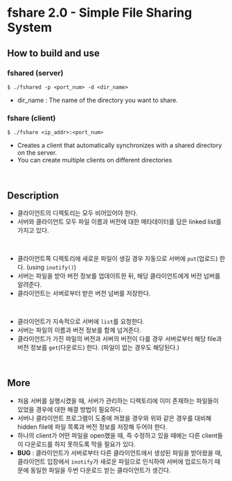 # fshare 2.0 - Simple File Sharing System

## How to build and use

### fshared (server)

```
$ ./fshared -p <port_num> -d <dir_name>
```
- dir_name : The name of the directory you want to share.

### fshare (client)

```
$ ./fshare <ip_addr>:<port_num>
```
- Creates a client that automatically synchronizes with a shared directory on the server.
- You can create multiple clients on different directories

<br>

## Description

- 클라이언트의 디렉토리는 모두 비어있어야 한다.
- 서버와 클라이언트 모두 파일 이름과 버전에 대한 메타데이터를 담은 linked list를 가지고 있다.

<br>

- 클라이언트쪽 디렉토리에 새로운 파일이 생길 경우 자동으로 서버에 `put`(업로드) 한다. (using `inotify()`)
- 서버는 파일을 받아 버전 정보를 업데이트한 뒤, 해당 클라이언트에게 버전 넘버를 알려준다.
- 클라이언트는 서버로부터 받은 버전 넘버를 저장한다.

<br>

- 클라이언트가 지속적으로 서버에 `list`를 요청한다.
- 서버는 파일의 이름과 버전 정보를 함께 넘겨준다. 
- 클라이언트가 가진 파일의 버전과 서버의 버전이 다를 경우 서버로부터 해당 file과 버전 정보를 `get`(다운로드) 한다. (파일이 없는 경우도 해당된다.)

<br>

## More

-  처음 서버를 실행시켰을 때, 서버가 관리하는 디렉토리에 이미 존재하는 파일들이 있었을 경우에 대한 해결 방법이 필요하다.
- 서버나 클라이언트 프로그램이 도중에 꺼졌을 경우와 위와 같은 경우를 대비해 hidden file에 파일 목록과 버전 정보를 저장해 두어야 한다.
- 하나의 client가 어떤 파일을 open했을 때, 즉 수정하고 있을 때에는 다른 client들이 다운로드를 하지 못하도록 막을 필요가 있다.
- **BUG** : 클라이언트가 서버로부터 다른 클라이언트에서 생성된 파일을 받아왔을 때, 클라이언트 입장에서 `inotify`가 새로운 파일으로 인식하여 서버에 업로드하기 때문에 동일한 파일을 두번 다운로드 받는 클라이언트가 생긴다.

